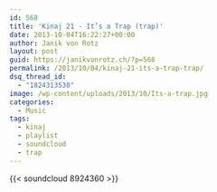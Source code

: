```yaml
---
id: 568
title: 'Kinaj 21 - It’s a Trap (trap)'
date: 2013-10-04T16:22:27+00:00
author: Janik von Rotz
layout: post
guid: https://janikvonrotz.ch/?p=568
permalink: /2013/10/04/kinaj-21-its-a-trap-trap/
dsq_thread_id:
  - "1824313530"
image: /wp-content/uploads/2013/10/Its-a-trap.jpg
categories:
  - Music
tags:
  - kinaj
  - playlist
  - soundcloud
  - trap
---
```

{{< soundcloud 8924360 >}}